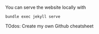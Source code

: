 You can serve the website locally with
```
bundle exec jekyll serve
```
TOdos: Create my own Github cheatsheet